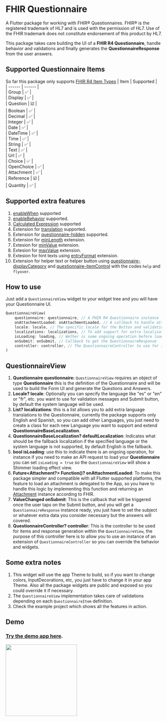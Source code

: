 
# FHIR Questionnaire

A Flutter package for working with FHIR® Questionnaires. FHIR® is the registered trademark of HL7 and is used with the permission of HL7. Use of the FHIR trademark does not constitute endorsement of this product by HL7.

This package takes care building the UI of a **FHIR R4 Questionnaire**, handle behavior and validations and finally generates the **QuestionnaireResponse** from the user answers.

## Supported Questionnaire Items
So far this package only supports [FHIR R4 Item Types](https://hl7.org/fhir/R4/valueset-item-type.html)
| Item | Supported |  
| ------ | ------ |  
| Group | :white_check_mark: |  
| Display | :white_check_mark: |  
| Question | :ballot_box_with_check: |  
| Boolean | :white_check_mark: |  
| Decimal | :white_check_mark: |  
| Integer | :white_check_mark: |  
| Date | :white_check_mark: |  
| DateTime | :white_check_mark: |  
| Time | :white_check_mark: |  
| String | :white_check_mark: |  
| Text | :white_check_mark: |  
| Url | :white_check_mark: |  
| Choice | :white_check_mark: |  
| OpenChoice | :white_check_mark: |  
| Attachment | :white_check_mark: |  
| Reference | :ballot_box_with_check: |  
| Quantity | :white_check_mark: |

## Supported extra features
1. [enableWhen](http://hl7.org/fhir/R4/questionnaire-definitions.html#Questionnaire.item.enableWhen) supported
2. [enableBehavior](http://hl7.org/fhir/R4/questionnaire-definitions.html#Questionnaire.item.enableBehavior) supported.
3. [Calculated Expression](http://hl7.org/fhir/uv/sdc/STU3/StructureDefinition-sdc-questionnaire-calculatedExpression.html) supported
4. Extension for [translation](http://hl7.org/fhir/R4/extension-translation.html) supported.
5. Extension for [questionnaire-hidden](http://hl7.org/fhir/R4/extension-questionnaire-hidden.html) supported.
6. Extension for [minLength](http://hl7.org/fhir/R4/extension-minlength.html) extension.
7. Extesion for [minValue](http://hl7.org/fhir/R4/extension-minvalue.html) extension.
8. Extesion for [maxValue](http://hl7.org/fhir/R4/extension-maxvalue.html) extension. 
9. Extesion for hint texts using [entryFormat](http://hl7.org/fhir/R4/extension-entryformat.html) extension.
10. Extension for helper text or helper button using [questionnaire-displayCategory](https://hl7.org/fhir/R4/extension-questionnaire-displaycategory.html) and [questionnaire-itemControl](https://hl7.org/fhir/R4/extension-questionnaire-itemcontrol.html) with the codes `help` and `flyover`.


## How to use
Just add a `QuestionnaireView` widget to your widget tree and you will have your Questionnaire UI.

```dart
QuestionnaireView(
    questionnaire: questionnaire, // A FHIR R4 Questionnaire instance
    onAttachmentLoaded: onAttachmentLoaded, // A callback to handle attachment loading (explained below) 
    locale: locale, // The specific locale for the Button and validation texts
    localizations: localizations, // To add support for extra localization 
    isLoading: loading, // Wether is some ongoing operation before loading the UI 
    onSubmit: onSubmit, // Callback to get the QuestionnaireResponse
    controller: controller, // The QuestionnaireController to use for item view and response generation.
)
```

## QuestionnaireView
1. **Questionnaire questionnaire:** `QuestionnaireView` requires an object of type **Questionnaire** this is the definition of the Questionnaire and will be used to build the Form UI and generate the Questions and Answers.
2. **Locale? locale**: Optionally you can specify the language like "es" or "en" or "fr", etc. you want to use for validation messages and Submit button, by default the system language will be used.
3. **List<QuestionnaireBaseLocalization>? localizations**: this is a list allows you to add extra language translations to the Questionnaire, currently the package supports only English and Spanish, so you can add other Languages, you just need to create a class for each new Language you want to support and extend **QuestionnaireBaseLocalization**.
4. **QuestionnaireBaseLocalization? defaultLocalization**: Indicates what should be the fallback localization if the specified language or the system language is not supported, by default English is the fallback.
5. **bool isLoading**: use this to indicate there is an ongoing operation, for instance if you need to make an API request to load your **Questionnaire** you can set `isLoading = true` so the `QuestionnaireView` will show a Shimmer loading effect view.
6. **Future<Attachment?> Function()? onAttachmentLoaded**: To make this package simpler and compatible with all Flutter supported platforms, the feature to load an attachment is delegated to the App, so you have to handle this logic by implementing this function and returning an [Attachment](https://hl7.org/fhir/R4/datatypes.html#attachment) instance according to FHIR.
7. **ValueChanged<QuestionnaireResponse> onSubmit**: This is the callback that will be triggered once the user taps on the Submit button, and you will get a `QuestionnaireResponse` instance ready, you just have to set the subject or whatever extra data you consider necessary but the answers will covered.
8. **QuestionnaireController? controller**: This is the controller to be used for items and response generation within the `QuestionnaireView`, the purpose of this controller here is to allow you to use an instance of an extension of `QuestionnaireController` so you can override the behavior and widgets.

## Some extra notes
1. This widget will use the app Theme to build, so if you want to change colors, InputDecorations, etc, you just have to change it in your app Theme. Also all the package widgets are public and exposed so you could override it if necessary.
2. The `QuestionnaireView` implementation takes care of validations depending on each `QuestionnaireItem` definition.
3. Check the example project which shows all the features in action.

## Demo
### [Try the demo app here](https://luis901101.github.io/fhir_questionnaire/).
<div>
 <a href="https://raw.githubusercontent.com/luis901101/fhir_questionnaire/main/example/docs/gif/demo.gif">
<img src="https://raw.githubusercontent.com/luis901101/fhir_questionnaire/main/example/docs/gif/demo.gif" width="230"/>
</a>
</div>